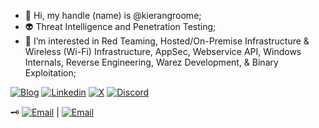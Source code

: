 - 👋 Hi, my handle (name) is @kierangroome;
- 👽 Threat Intelligence and Penetration Testing;
- 👾 I’m interested in Red Teaming, Hosted/On-Premise Infrastructure & Wireless (Wi-Fi) Infrastructure, AppSec, Webservice API, Windows Internals, Reverse Engineering, Warez Development, & Binary Exploitation;

<a target="_blank" href="https://blog.kierangroo.me/"><img src="https://img.shields.io/badge/Tor-7D4698?logo=Tor-Browser&logoColor=white" alt="Blog"></a>
<a target="_blank" href="www.linkedin.com/in/kieran-g-103810318"><img src="https://custom-icon-badges.demolab.com/badge/LinkedIn-0A66C2?logo=linkedin-white&logoColor=fff" alt="Linkedin"></a>
<a target="_blank" href="https://x.com/kierangroome"><img src="https://img.shields.io/badge/X-%23000000.svg?logo=X&logoColor=white" alt="X"></a>
<a target="_blank" href="https://discord.gg/vani11a4867"><img src="https://img.shields.io/badge/Discord-%235865F2.svg?&logo=discord&logoColor=white" alt="Discord"></a>


🗝️ <a target="_blank" href="https://github.com/kierangroome/me"><img src="https://img.shields.io/badge/GitHub-%23121011.svg?logo=github&logoColor=white" alt="Email"></a> | <a target="_blank" href="mailto:kierangroome@protonmail.com"><img src="https://img.shields.io/badge/Proton%20Mail-6D4AFF?logo=protonmail&logoColor=fff" alt="Email"></a>

<!---
kierangroome/kierangroome is a ✨ special ✨ repository because its `README.md` (this file) appears on your GitHub profile.
You can click the Preview link to take a look at your changes.
--->
